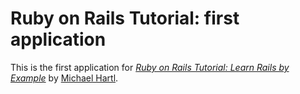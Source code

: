 # Ruby on Rails Tutorial: first application


This is the first application for
[*Ruby on Rails Tutorial: Learn Rails by Example*](http://railstutorial.org/)
by [Michael Hartl](http://michaelhartl.com/).
